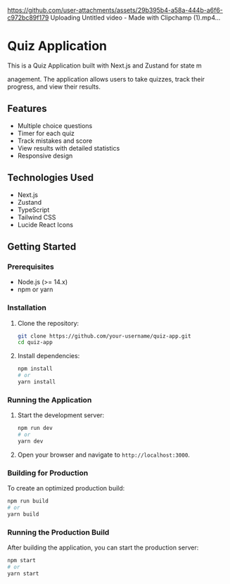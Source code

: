 
https://github.com/user-attachments/assets/29b395b4-a58a-444b-a6f6-c972bc89f179
Uploading Untitled video - Made with Clipchamp (1).mp4…

# Quiz Application

This is a Quiz Application built with Next.js and Zustand for state m


anagement. The application allows users to take quizzes, track their progress, and view their results.

## Features

- Multiple choice questions
- Timer for each quiz
- Track mistakes and score
- View results with detailed statistics
- Responsive design

## Technologies Used

- Next.js
- Zustand
- TypeScript
- Tailwind CSS
- Lucide React Icons

## Getting Started

### Prerequisites

- Node.js (>= 14.x)
- npm or yarn

### Installation

1. Clone the repository:

   ```bash
   git clone https://github.com/your-username/quiz-app.git
   cd quiz-app
   ```

2. Install dependencies:

   ```bash
   npm install
   # or
   yarn install
   ```

### Running the Application

1. Start the development server:

   ```bash
   npm run dev
   # or
   yarn dev
   ```

2. Open your browser and navigate to `http://localhost:3000`.

### Building for Production

To create an optimized production build:

```bash
npm run build
# or
yarn build
```

### Running the Production Build

After building the application, you can start the production server:

```bash
npm start
# or
yarn start
```
